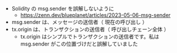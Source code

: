 - Solidity の msg.sender を誤解しないように
  - https://zenn.dev/blueplanet/articles/2023-05-06-msg-sender
- msg.sender は、メッセージの送信者（ 現在の呼び出し ）
- tx.origin は、トランザクションの送信者（ 呼び出しチェーン全体 ）
  - tx.origin はシンプルでトランザクションの送信者です。私は msg.sender がこの位置づけだと誤解していました
